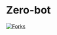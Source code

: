 # Zero-bot
<a href="https://github.com/Restugamers01/Zero-bot/network/members"><img title="Forks" src="https://img.shields.io/github/watchers/Restugamers01/Zero-bot?label=Forks&color=blue&style=flat-square"></a>
